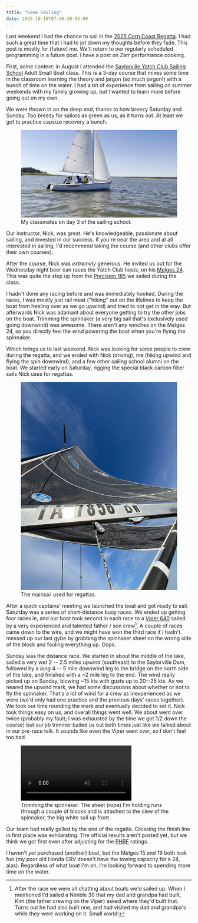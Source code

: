 ```yaml
---
title: "Gone Sailing"
date: 2025-10-18T07:40:38-05:00
---
```


Last weekend I had the chance to sail in the [2025 Corn Coast Regatta]. I had
such a great time that I had to jot down my thoughts before they fade. This
post is mostly for (future) me. We'll return to our regularly scheduled
programming in a future post. I have a post on Zarr performance cooking.

First, some context: in August I attended the [Saylorville Yatch Club Sailing
School][SYCSS] Adult Small Boat class. This is a 3-day course that mixes some
time in the classroom learning the theory and jargon (so much jargon!) with a
bunch of time on the water. I had a bit of experience from sailing on summer
weekends with my family growing up, but I wanted to learn more before going out
on my own.

We were thrown in on the deep end, thanks to how breezy Saturday and Sunday.
Too breezy for sailors as green as us, as it turns out. At least we got to
practice capsize recovery a bunch.

<figure>
    <img src="/assets/p185.jpg" />
    <figcaption>My classmates on day 3 of the sailing school.</figcaption>
</figure>

Our instructor, Nick, was great. He's knowledgeable, passionate about sailing,
and invested in our success. If you're near the area and at all interested in
sailing, I'd recommend taking the course (and other clubs offer their own
courses).

After the course, Nick was *extremely* generous. He invited us out for the
Wednesday night beer can races the Yatch Club hosts, on his [Melges
24][melges24]. This was quite the step up from the [Precision 185] we sailed
during the class.

I hadn't done any racing before and was immediately hooked. During the races, I
was mostly just rail meat ("hiking" out on the lifelines to keep the boat from
heeling over as we go upwind) and tried to not get in the way. But afterwards
Nick was adamant about everyone getting to try the other jobs on the boat.
Trimming the spinnaker (a very big sail that's exclusively used going downwind)
was awesome. There aren't any winches on the Melges 24, so you directly feel
the wind powering the boat when you're flying the spinnaker.

Which brings us to last weekend. Nick was looking for some people to crew
during the regatta, and we ended with Nick (driving), me (hiking upwind and
flying the spin downwind), and a few other sailing school alumni on the boat.
We started early on Saturday, rigging the special black carbon fiber sails Nick
uses for regattas.

<figure>
    <img src="/assets/sails.jpeg" />
    <figcaption>The mainsail used for regattas.</figcaption>
</figure>


After a quick captains' meeting we launched the boat and got ready to sail.
Saturday was a series of short-distance buoy races. We ended up getting four
races in, and our boat took second in each race to a [Viper 640] sailed by a
very experienced and talented father / son crew[^1]. A couple of races came down to
the wire, and we might have won the third race if I hadn't messed up our last
gybe by grabbing the spinnaker sheet on the wrong side of the block and fouling
everything up. Oops.

Sunday was the distance race. We started in about the middle of the lake,
sailed a very wet 2 -- 2.5 miles upwind (southeast) to the Saylorville Dam,
followed by a *long* 4 -- 5 mile downwind leg to the bridge on the north side
of the lake, and finished with a ~2 mile leg to the end. The wind really picked
up on Sunday, blowing ~15 kts with gusts up to 20--25 kts. As we neared the
upwind mark, we had some discussions about whether or not to fly the spinnaker.
That's a lot of wind for a crew as inexperienced as we were (we'd only had one
practice and the previous days' races together). We took our time rounding the
mark and eventually decided to set it. Nick took things easy on us, and overall
things went well. We about went over twice (probably my fault; I was exhausted
by the time we got 1/2 down the course) but our jib trimmer bailed us out both
times just like we talked about in our pre-race talk. It sounds like even the
Viper went over, so I don't feel too bad.

<figure>
    <video controls>
      <source src="/assets/trim.mp4" type="video/mp4" />
    </video>
    <figcaption>Trimming the spinnaker. The sheet (rope) I'm holding runs through a couple of blocks and is attached to the clew of the spinnaker, the big white sail up front.</figcaption>
</figure>


Our team had really gelled by the end of the regatta. Crossing the finish line
in first place was exhilarating. The official results aren't posted yet, but we
think we got first even after adjusting for the [PHRF] ratings.

I haven't *yet* purchased (another) boat, but the Melges 15 and 19 both look
fun (my poor old Honda CRV doesn't have the towing capacity for a 24, alas).
Regardless of what boat I'm on, I'm looking forward to spending more time on
the water.

[^1]: After the race we were all chatting about boats we'd sailed up. When I
mentioned I'd sailed a Nimble 30 that my dad and grandpa had built, Kim
(the father crewing on the Viper) asked where they'd built that. Turns out he
had also built one, and had visited my dad and grandpa's while they were
working on it. Small world!


[2025 Corn Coast Regatta]: https://saylorvilleyachtclub.wildapricot.org/2025-Corn-Coast-Regatta
[SYCSS]: https://sycss.wildapricot.org
[melges24]: https://www.melges24.com
[Viper 640]: https://www.viper640.org
[Precision 185]: https://precisionboatworks.com/boats/p185/index.php
[PHRF]: https://en.wikipedia.org/wiki/Performance_Handicap_Racing_Fleet
